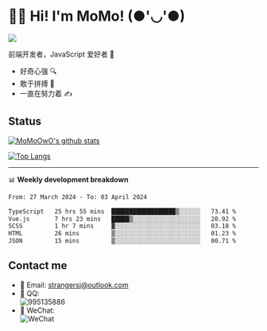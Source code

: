 # 👨‍🎓 Hi! I'm MoMo! (●'◡'●)

[![](https://img.shields.io/badge/-@MoMoOwO-%23181717?style=flat-square&logo=github)](https://github.com/MoMoOwO)

前端开发者，JavaScript 爱好者 💖
- 好奇心强 🔍
- 敢于拼搏 💪
- 一直在努力着 ✍

## Status

[![MoMoOwO's github stats](https://github-readme-stats.vercel.app/api?username=MoMoOwO&show_icons=true&theme=tokyonight)](https://github.com/MoMoOwO)

[![Top Langs](https://github-readme-stats.vercel.app/api/top-langs/?username=MoMoOwO&layout=compact&theme=tokyonight)](https://github.com/MoMoOwO)

---

📊 **Weekly development breakdown**

<!--START_SECTION:waka-->

```txt
From: 27 March 2024 - To: 03 April 2024

TypeScript   25 hrs 55 mins  ██████████████████▒░░░░░░   73.41 %
Vue.js       7 hrs 23 mins   █████▒░░░░░░░░░░░░░░░░░░░   20.92 %
SCSS         1 hr 7 mins     ▓░░░░░░░░░░░░░░░░░░░░░░░░   03.18 %
HTML         26 mins         ▒░░░░░░░░░░░░░░░░░░░░░░░░   01.23 %
JSON         15 mins         ▒░░░░░░░░░░░░░░░░░░░░░░░░   00.71 %
```

<!--END_SECTION:waka-->

## Contact me

- 📧 Email: strangersj@outlook.com
- 🐧 QQ:  
  ![995135886](https://i.loli.net/2020/11/27/Yx6eDSQi34Va5IA.jpg)
- 💭 WeChat:  
  ![WeChat](https://i.loli.net/2020/11/27/wWX6uVoIQqig5KP.jpg)
  
